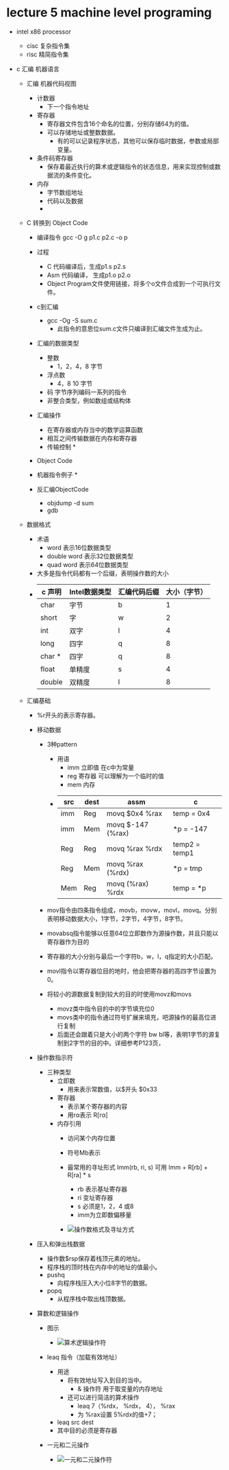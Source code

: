 # lecture 5 machine level programing

*  intel x86 processor
    * cisc 复杂指令集
    * risc 精简指令集

* c 汇编 机器语言
    * 汇编 机器代码视图
        * 计数器
            * 下一个指令地址
        * 寄存器
            * 寄存器文件包含16个命名的位置，分别存储64为的值。
            * 可以存储地址或整数数据。
                * 有的可以记录程序状态，其他可以保存临时数据，参数或局部变量。
        * 条件码寄存器    
            * 保存着最近执行的算术或逻辑指令的状态信息，用来实现控制或数据流的条件变化。
        * 内存
            * 字节数组地址
            * 代码以及数据
            * 

    *   C 转换到 Object Code   
        * 编译指令 gcc -O g p1.c p2.c -o p
        * 过程
            * C 代码编译后，生成p1.s p2.s
            * Asm 代码编译， 生成p1.o p2.o
            * Object Program文件使用链接，将多个o文件合成到一个可执行文件。
        
        * c到汇编
            * gcc -Og -S sum.c
                * 此指令的意思位sum.c文件只编译到汇编文件生成为止。
        
        * 汇编的数据类型
            * 整数
                * 1，2，4，8 字节
            * 浮点数
                * 4，8 10 字节
            * 码  字节序列编码一系列的指令
            * 非整合类型，例如数组或结构体
        * 汇编操作
            * 在寄存器或内存当中的数学运算函数
            * 相互之间传输数据在内存和寄存器
            * 传输控制
                * 

        * Object Code
        
        * 机器指令例子
            * 

        * 反汇编ObjectCode
            * objdump -d sum
            * gdb 
    * 数据格式
        * 术语
            * word 表示16位数据类型
            * double word 表示32位数据类型
            * quad word 表示64位数据类型
        * 大多是指令代码都有一个后缀，表明操作数的大小
        *   | c 声明      | Intel数据类型 | 汇编代码后缀 | 大小（字节） |
            | ----------- | ----------- |----------- |----------- |
            | char      | 字节       | b | 1       |
            | short     | 字         | w | 2       |
            | int       | 双字       | l | 4       |
            | long      | 四字       | q | 8       |
            | char *    | 四字       | q | 8       |
            | float     | 单精度     | s | 4       |
            | double    | 双精度     | l | 8        |
    * 汇编基础
        * %r开头的表示寄存器。
        * 移动数据
            * 3种pattern
                * 用语 
                    * imm 立即值 在c中为常量
                    * reg 寄存器 可以理解为一个临时的值
                    * mem 内存
                * | src      | dest | assm | c |
                  | ----------- | ----------- |----------- |----------- |
                  | imm      | Reg       | movq $0x4 %rax | temp = 0x4       |
                  | imm      | Mem        | movq $-147 (%rax) |*p = -147       |
                  | Reg      | Reg       | movq %rax %rdx |temp2 = temp1       |
                  | Reg      | Mem        |movq %rax (%rdx) |*p = tmp       |
                  | Mem      | Reg       |movq (%rax) %rdx | temp = *p       |

            * mov指令由四条指令组成，movb，movw，movl，movq。分别表明移动数据大小，1字节，2字节，4字节，8字节。
            * movabsq指令能够以任意64位立即数作为源操作数，并且只能以寄存器作为目的
            * 寄存器的大小分别与最后一个字符b，w，l，q指定的大小匹配。
            * movl指令以寄存器位目的地时，他会把寄存器的高四字节设置为0。
            * 将较小的源数据复制到较大的目的时使用movz和movs
                * movz类中指令目的中的字节填充位0
                * movs类中的指令通过符号扩展来填充，吧源操作的最高位进行复制
                * 后面还会跟着只是大小的两个字符 bw bl等，表明1字节的源复制到2字节的目的中。详细参考P123页，
        
        * 操作数指示符
            * 三种类型
                * 立即数
                    * 用来表示常数值，以$开头 $0x33
                * 寄存器   
                    * 表示某个寄存器的内容
                    * 用rα表示 R\[rα\]
                * 内存引用
                    * 访问某个内存位置
                    * 符号Mb表示
                    * 最常用的寻址形式 Imm(rb, ri, s) 可用 Imm + R\[rb\] + R\[ra\] * s 
                        * rb 表示基址寄存器
                        * ri 变址寄存器
                        * s 必须是1，2，4 或8
                        * imm为立即数偏移量

                    * ![操作数格式及寻址方式](/images/%E6%93%8D%E4%BD%9C%E6%95%B0%E6%A0%BC%E5%BC%8F%E5%8F%8A%E5%AF%BB%E5%9D%80%E6%96%B9%E5%BC%8F.jpg)

        * 压入和弹出栈数据
            * 操作数$rsp保存着栈顶元素的地址。
            * 程序栈的顶时栈在内存中的地址的值最小。
            * pushq 
                * 向程序栈压入大小位8字节的数据。
            * popq
                * 从程序栈中取出栈顶数据。

        * 算数和逻辑操作
            * 图示
                * ![算术逻辑操作符](/images/算术逻辑操作符.jpg)
            * leaq 指令（加载有效地址）
                * 用途
                    * 将有效地址写入到目的当中。
                        * & 操作符 用于取变量的内存地址
                    * 还可以进行简洁的算术操作
                        * leaq 7（%rdx， %rdx， 4）， %rax 
                        * 为 %rax设置 5%rdx的值+7；
                * leaq src dest
                * 其中目的必须是寄存器
            
            * 一元和二元操作
                * ![一元和二元操作符](/images/一元和二元操作符.jpg)

